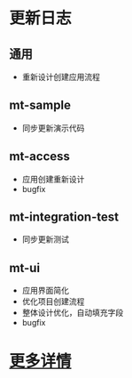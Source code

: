 # 更新日志
## 通用
- 重新设计创建应用流程
## mt-sample
- 同步更新演示代码
## mt-access
- 应用创建重新设计
- bugfix
## mt-integration-test
- 同步更新测试
## mt-ui
- 应用界面简化
- 优化项目创建流程
- 整体设计优化，自动填充字段
- bugfix
# [更多详情](https://github.com/publicdevop2019/mt-auth/projects/16)
